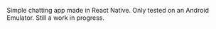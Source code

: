 Simple chatting app made in React Native. Only tested on an Android Emulator.
Still a work in progress.